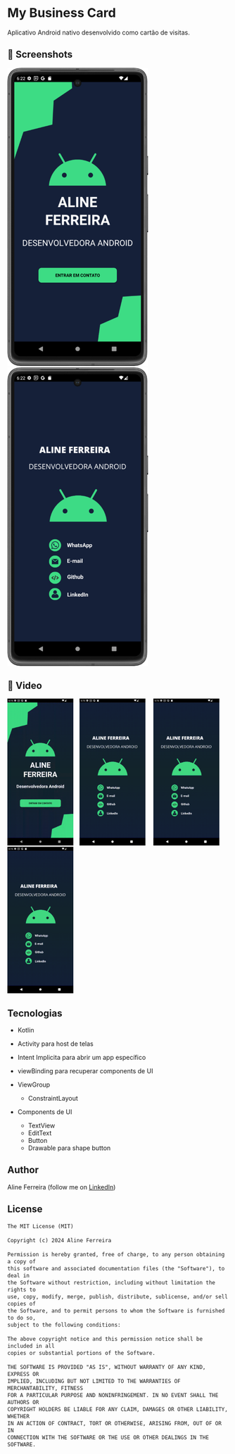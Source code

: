 # My Business Card
Aplicativo Android nativo desenvolvido como cartão de visitas. 

## :camera_flash: Screenshots

<img src="app/src/Screens/front.png" width="320">&emsp;<img src="app/src/Screens/back.png" width="320">

## :movie_camera: Video
<img src="app/src/Screens/my_business_card-whatsapp.gif" width="150">&emsp;<img src="app/src/Screens/my_business_card-email.gif" width="150">
&emsp;<img src="app/src/Screens/my_business_card-github.gif" width="150">&emsp;<img src="app/src/Screens/my_business_card-linkedin.gif" width="150">

## Tecnologias
* Kotlin
		 
* Activity para host de telas
* Intent Implicita para abrir um app específico
* viewBinding para recuperar components de UI

* ViewGroup
    * ConstraintLayout	
					
* Components de UI
    - TextView
    - EditText
    - Button
    - Drawable para shape button

## Author
Aline Ferreira (follow me on [LinkedIn](https://www.linkedin.com/in/ferreiraline/))

## License
```
The MIT License (MIT)

Copyright (c) 2024 Aline Ferreira

Permission is hereby granted, free of charge, to any person obtaining a copy of
this software and associated documentation files (the "Software"), to deal in
the Software without restriction, including without limitation the rights to
use, copy, modify, merge, publish, distribute, sublicense, and/or sell copies of
the Software, and to permit persons to whom the Software is furnished to do so,
subject to the following conditions:

The above copyright notice and this permission notice shall be included in all
copies or substantial portions of the Software.

THE SOFTWARE IS PROVIDED "AS IS", WITHOUT WARRANTY OF ANY KIND, EXPRESS OR
IMPLIED, INCLUDING BUT NOT LIMITED TO THE WARRANTIES OF MERCHANTABILITY, FITNESS
FOR A PARTICULAR PURPOSE AND NONINFRINGEMENT. IN NO EVENT SHALL THE AUTHORS OR
COPYRIGHT HOLDERS BE LIABLE FOR ANY CLAIM, DAMAGES OR OTHER LIABILITY, WHETHER
IN AN ACTION OF CONTRACT, TORT OR OTHERWISE, ARISING FROM, OUT OF OR IN
CONNECTION WITH THE SOFTWARE OR THE USE OR OTHER DEALINGS IN THE SOFTWARE.
